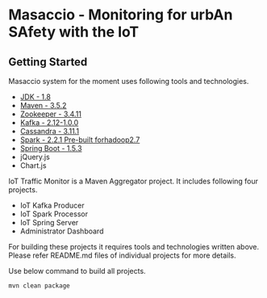 # Masaccio - Monitoring for urbAn SAfety with the IoT

## Getting Started

Masaccio system for the moment uses following tools and technologies.

* [JDK - 1.8](http://www.oracle.com/technetwork/java/javase/downloads/jdk8-downloads-2133151.html)
* [Maven - 3.5.2](https://maven.apache.org/download.cgi)
* [Zookeeper - 3.4.11](https://zookeeper.apache.org)
* [Kafka - 2.12-1.0.0](http://kafka.apache.org/downloads.html) 
* [Cassandra - 3.11.1](http://cassandra.apache.org/download/)
* [Spark - 2.2.1 Pre-built forhadoop2.7](http://spark.apache.org/downloads.html)
* [Spring Boot - 1.5.3](https://mvnrepository.com/artifact/org.springframework.boot/spring-boot/1.3.5.RELEASE)
* jQuery.js
* Chart.js

IoT Traffic Monitor is a Maven Aggregator project. It includes following four projects.

* IoT Kafka Producer
* IoT Spark Processor
* IoT Spring Server
* Administrator Dashboard

For building these projects it requires tools and technologies written above. Please refer README.md files of individual projects for more details.

Use below command to build all projects.

```
mvn clean package
```
